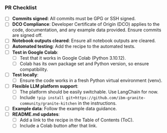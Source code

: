 ### PR Checklist

- [ ] **Commits signed**: All commits must be GPG or SSH signed.
- [ ] **DCO Compliance**: Developer Certificate of Origin (DCO) applies to the code, documentation, and any example data provided. Ensure commits are signed off.
- [ ] **Notebook outputs cleared**: Ensure all notebook outputs are cleared.
- [ ] **Automated testing**: Add the recipe to the automated tests.
- [ ] **Test in Google Colab**:
    - [ ] Test that it works in Google Colab (Python 3.10.12).
    - [ ] Colab has its own package set and Python version, so ensure compatibility.
- [ ] **Test locally**:
    - [ ] Ensure the code works in a fresh Python virtual environment (venv).
- [ ] **Flexible LLM platform support**:
    - [ ] The platform should be easily switchable. Use LangChain for now.
    - [ ] Include `!pip install git+https://github.com/ibm-granite-community/granite-kitchen` in the instructions.
- [ ] **Example data**: Follow the example data guidance.
- [ ] **README.md updates**:
    - [ ] Add a link to the recipe in the Table of Contents (ToC).
    - [ ] Include a Colab button after that link.
